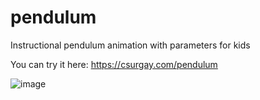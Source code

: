 # pendulum
Instructional pendulum animation with parameters for kids

You can try it here: https://csurgay.com/pendulum

![image](https://github.com/user-attachments/assets/0f8f3c13-fca6-48c7-9ff8-0123caf27376)
